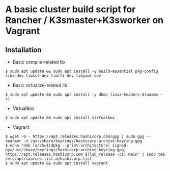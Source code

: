 # A basic cluster build script for Rancher / K3smaster+K3sworker on Vagrant


## Installation

- Basic compile-related lib
```shell
$ sudo apt update && sudo apt install -y build-essential pkg-config libz-dev libssl-dev libffi-dev libyaml-dev
```

- Basic virtualize-related lib
```shell
$ sudo apt update && sudo apt install -y dkms linux-headers-$(uname -r)
```

- VirtualBox
```shell
$ sudo apt update && sudo apt install virtualbox
```

- Vagrant
```shell
$ wget -O - https://apt.releases.hashicorp.com/gpg | sudo gpg --dearmor -o /usr/share/keyrings/hashicorp-archive-keyring.gpg
$ echo "deb [arch=$(dpkg --print-architecture) signed-by=/usr/share/keyrings/hashicorp-archive-keyring.gpg] https://apt.releases.hashicorp.com $(lsb_release -cs) main" | sudo tee /etc/apt/sources.list.d/hashicorp.list
$ sudo apt update && sudo apt install vagrant
```
